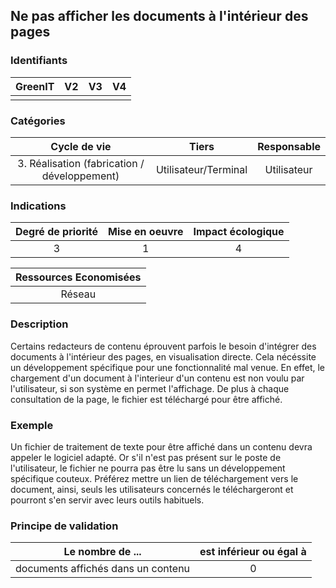 ## Ne pas afficher les documents à l'intérieur des pages

### Identifiants

| GreenIT |  V2  |  V3  |  V4  |
|:-------:|:----:|:----:|:----:|
|      |   |   |      |

### Catégories

| Cycle de vie |  Tiers  |  Responsable  |
|:---------:|:----:|:----:|
| 3. Réalisation (fabrication / développement) | Utilisateur/Terminal | Utilisateur |

### Indications

| Degré de priorité |      Mise en oeuvre       |  Impact écologique    |
|:-------------------:|:-------------------------:|:---------------------:|
| 3 | 1 | 4 |

|Ressources Economisées                                      |
|:----------------------------------------------------------:|
|  Réseau   |

### Description

Certains redacteurs de contenu éprouvent parfois le besoin d'intégrer des documents à l'intérieur des pages, en visualisation directe.
Cela nécéssite un développement spécifique pour une fonctionnalité mal venue.
En effet, le chargement d'un document à l'interieur d'un contenu est non voulu par l'utilisateur, si son système en permet l'affichage.
De plus à chaque consultation de la page, le fichier est téléchargé pour être affiché.


### Exemple

Un fichier de traitement de texte pour être affiché dans un contenu devra appeler le logiciel adapté. Or s'il n'est pas présent sur le poste de l'utilisateur, le fichier ne pourra pas être lu sans un développement spécifique couteux.
Préférez mettre un lien de téléchargement vers le document, ainsi, seuls les utilisateurs concernés le téléchargeront et pourront s'en servir avec leurs outils habituels.


### Principe de validation

| Le nombre de ...   | est inférieur ou égal à   |  
|-------------------|:-------------------------:|
|  documents affichés dans un contenu   |  0 |
